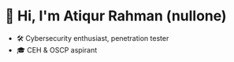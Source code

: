 # 👋 Hi, I'm Atiqur Rahman (nullone) 
- 🛠 Cybersecurity enthusiast, penetration tester
- 🎓 CEH & OSCP aspirant
